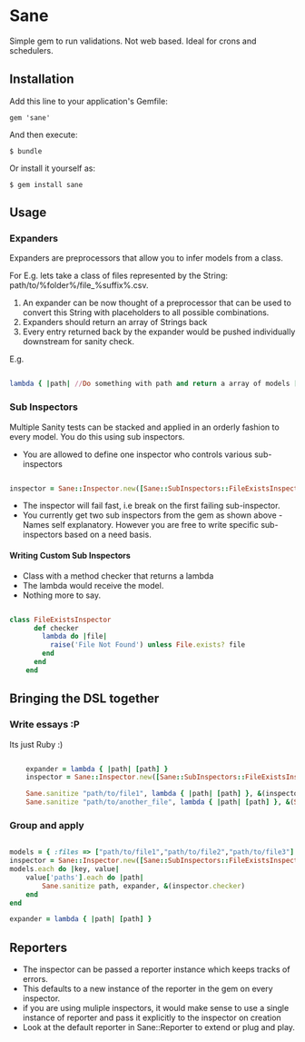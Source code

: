 # Sane

Simple gem to run validations. Not web based. Ideal for crons and schedulers.

## Installation

Add this line to your application's Gemfile:

    gem 'sane'

And then execute:

    $ bundle

Or install it yourself as:

    $ gem install sane

## Usage

### Expanders

Expanders are preprocessors that allow you to infer models from a class.

For E.g. lets take a class of files represented by the String: path/to/%folder%/file_%suffix%.csv.

1. An expander can be now thought of a preprocessor that can be used to convert this String with placeholders to all possible combinations.
2. Expanders should return an array of Strings back
3. Every entry returned back by the expander would be pushed individually downstream for sanity check.

E.g.

```ruby

lambda { |path| //Do something with path and return a array of models [...] }

```

### Sub Inspectors

Multiple Sanity tests can be stacked and applied in an orderly fashion to every model. You do this using sub inspectors.

* You are allowed to define one inspector who controls various sub-inspectors

```ruby

inspector = Sane::Inspector.new([Sane::SubInspectors::FileExistsInspector.new, Sane::SubInspectors::FileValidInspector.new])

```

* The inspector will fail fast, i.e break on the first failing sub-inspector.
* You currently get two sub inspectors from the gem as shown above - Names self explanatory. However you are free to write specific sub-inspectors based on a need basis.

#### Writing Custom Sub Inspectors

* Class with a method checker that returns a lambda
* The lambda would receive the model.
* Nothing more to say.

```ruby

class FileExistsInspector
      def checker
        lambda do |file|
          raise('File Not Found') unless File.exists? file
        end
      end
    end

```

## Bringing the DSL together

### Write essays :P

Its just Ruby :)

```ruby

    expander = lambda { |path| [path] }
    inspector = Sane::Inspector.new([Sane::SubInspectors::FileExistsInspector.new, Sane::SubInspectors::FileValidInspector.new])

    Sane.sanitize "path/to/file1", lambda { |path| [path] }, &(inspector.checker)
    Sane.sanitize "path/to/another_file", lambda { |path| [path] }, &(Sane::Inspector.new([Sane::SubInspectors::FileExistsInspector.new]).checker)

```

### Group and apply

```ruby

models = { :files => ["path/to/file1","path/to/file2","path/to/file3"] }
inspector = Sane::Inspector.new([Sane::SubInspectors::FileExistsInspector.new, Sane::SubInspectors::FileValidInspector.new])
models.each do |key, value|
	value['paths'].each do |path|
		Sane.sanitize path, expander, &(inspector.checker)
	end
end

expander = lambda { |path| [path] }

```

## Reporters

* The inspector can be passed a reporter instance which keeps tracks of errors.
* This defaults to a new instance of the reporter in the gem on every inspector.
* if you are using muliple inspectors, it would make sense to use a single instance of reporter and pass it explicitly to the inspector on creation
* Look at the default reporter in Sane::Reporter to extend or plug and play.
